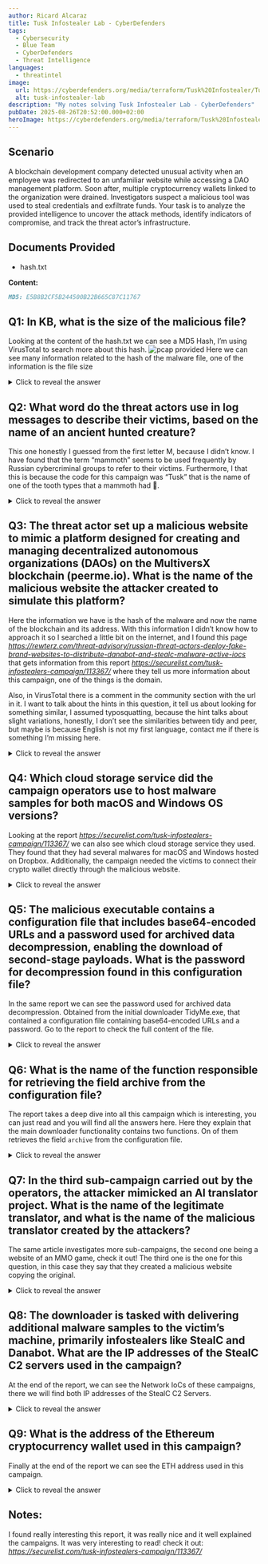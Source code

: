 ```yaml
---
author: Ricard Alcaraz
title: Tusk Infostealer Lab - CyberDefenders
tags:
  - Cybersecurity
  - Blue Team
  - CyberDefenders
  - Threat Intelligence
languages:
  - threatintel
image:
  url: https://cyberdefenders.org/media/terraform/Tusk%20Infostealer/Tusk_Infostealer.webp
  alt: tusk-infostealer-lab
description: "My notes solving Tusk Infostealer Lab - CyberDefenders"
pubDate: 2025-08-26T20:52:00.000+02:00
heroImage: https://cyberdefenders.org/media/terraform/Tusk%20Infostealer/Tusk_Infostealer.webp
---
```

## Scenario
A blockchain development company detected unusual activity when an employee was redirected to an unfamiliar website while accessing a DAO management platform. Soon after, multiple cryptocurrency wallets linked to the organization were drained. Investigators suspect a malicious tool was used to steal credentials and exfiltrate funds.
Your task is to analyze the provided intelligence to uncover the attack methods, identify indicators of compromise, and track the threat actor’s infrastructure.


## Documents Provided

- hash.txt

**Content:**

```markdown 
MD5: E5B8B2CF5B244500B22B665C87C11767
```

## Q1: In KB, what is the size of the malicious file?
Looking at the content of the hash.txt we can see a MD5 Hash, I’m using VirusTotal to search more about this hash.
 ![pcap provided](/images/tusk-infostealer-lab/Picture1.webp)
Here we can see many information related to the hash of the malware file, one of the information is the file size

<details>
  <summary>Click to reveal the answer</summary>
  <div>
    921.36
  </div>
</details>


## Q2: What word do the threat actors use in log messages to describe their victims, based on the name of an ancient hunted creature?
This one honestly I guessed from the first letter M, because I didn’t know. 
I have found that the term “mammoth” seems to be used frequently by Russian cybercriminal groups to refer to their victims. Furthermore, I that this is because the code for this campaign was “Tusk” that is the name of one of the tooth types that a mammoth had 🦣.

<details>
  <summary>Click to reveal the answer</summary>
  <div>
    Mammoth
  </div>
</details>


## Q3: The threat actor set up a malicious website to mimic a platform designed for creating and managing decentralized autonomous organizations (DAOs) on the MultiversX blockchain (peerme.io). What is the name of the malicious website the attacker created to simulate this platform?

Here the information we have is the hash of the malware and now the name of the blockchain and its address. With this information I didn’t know how to approach it so I searched a little bit on the internet, and I found this page *https://rewterz.com/threat-advisory/russian-threat-actors-deploy-fake-brand-websites-to-distribute-danabot-and-stealc-malware-active-iocs* that gets information from this report *https://securelist.com/tusk-infostealers-campaign/113367/* where they tell us more information about this campaign, one of the things is the domain.

Also, in VirusTotal there is a comment in the community section with the url in it.
I want to talk about the hints in this question, it tell us about looking for something similar, I assumed typosquatting, because the hint talks about slight variations, honestly, I don’t see the similarities between tidy and peer, but maybe is because English is not my first language, contact me if there is something I’m missing here.

<details>
  <summary>Click to reveal the answer</summary>
  <div>
    tidyme.io
  </div>
</details>


## Q4: Which cloud storage service did the campaign operators use to host malware samples for both macOS and Windows OS versions?
Looking at the report *https://securelist.com/tusk-infostealers-campaign/113367/* we can also see which cloud storage service they used. They found that they had several malwares for macOS and Windows hosted on Dropbox. Additionally, the campaign needed the victims to connect their crypto wallet directly through the malicious website.

<details>
  <summary>Click to reveal the answer</summary>
  <div>
    Dropbox
  </div>
</details>

## Q5: The malicious executable contains a configuration file that includes base64-encoded URLs and a password used for archived data decompression, enabling the download of second-stage payloads. What is the password for decompression found in this configuration file?

In the same report we can see the password used for archived data decompression. Obtained from the initial downloader TidyMe.exe, that contained a configuration file containing base64-encoded URLs and a password. Go to the report to check the full content of the file.

<details>
  <summary>Click to reveal the answer</summary>
  <div>
    newfile2024
  </div>
</details>

## Q6: What is the name of the function responsible for retrieving the field archive from the configuration file?

The report takes a deep dive into all this campaign which is interesting, you can just read and you will find all the answers here. Here they explain that the main downloader functionality contains two functions. On of them retrieves the field `archive` from the configuration file.

<details>
  <summary>Click to reveal the answer</summary>
  <div>
    downloadAndExtractArchive
  </div>
</details>

## Q7: In the third sub-campaign carried out by the operators, the attacker mimicked an AI translator project. What is the name of the legitimate translator, and what is the name of the malicious translator created by the attackers?
The same article investigates more sub-campaigns, the second one being a website of an MMO game, check it out!
The third one is the one for this question, in this case they say that they created a malicious website copying the original.

<details>
  <summary>Click to reveal the answer</summary>
  <div>
    yous.ai, voico.io
  </div>
</details>


## Q8: The downloader is tasked with delivering additional malware samples to the victim’s machine, primarily infostealers like StealC and Danabot. What are the IP addresses of the StealC C2 servers used in the campaign?

At the end of the report, we can see the Network IoCs of these campaigns, there we will find both IP addresses of the StealC C2 Servers.

<details>
  <summary>Click to reveal the answer</summary>
  <div>
    46.8.238.240, 23.94.225.177
  </div>
</details>

## Q9: What is the address of the Ethereum cryptocurrency wallet used in this campaign?

Finally at the end of the report we can see the ETH address used in this campaign.

<details>
  <summary>Click to reveal the answer</summary>
  <div>
    0xaf0362e215Ff4e004F30e785e822F7E20b99723A
  </div>
</details>

## Notes:
I found really interesting this report, it was really nice and it well explained the campaigns. It was very interesting to read! check it out: *https://securelist.com/tusk-infostealers-campaign/113367/*
